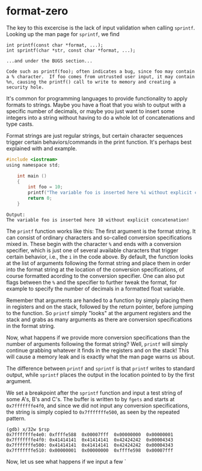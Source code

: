 # format-zero

The key to this excercise is the lack of input validation when calling `sprintf`. Looking up the man page for `sprintf`, we find

```
int printf(const char *format, ...);
int sprintf(char *str, const char *format, ...);

...and under the BUGS section...

Code such as printf(foo); often indicates a bug, since foo may contain a % character.  If foo comes from untrusted user input, it may contain  %n, causing the printf() call to write to memory and creating a security hole.
```

It's common for programming languages to provide functionality to apply formats to strings. Maybe you have a float that you wish to output with a specific number of decimals, or maybe you just want to insert some integers into a string without having to do a whole lot of concatenations and type casts.

Format strings are just regular strings, but certain character sequences trigger certain behaviors/commands in the print function. It's perhaps best explained with and example. 

```c
#include <iostream>
using namespace std;

    int main ()
    {
        int foo = 10;
        printf("The variable foo is inserted here %i without explicit concatenation!\n", foo);  
        return 0;
    }
```

```console
Output:
The variable foo is inserted here 10 without explicit concatenation!
```

The `printf` function works like this: The first argument is the format string. It can consist of ordinary characters and so-called conversion specifications mixed in. These begin with the character `%` and ends with a conversion specifier, which is just one of several available characters that trigger certain behavior, i.e., the `i` in the code above. By default, the function looks at the list of arguments following the format string and place them in order into the format string at the location of the conversion specifications, of course formatted acording to the conversion specifier. One can also put flags between the `%` and the specifier to further tweak the format, for example to specify the number of decimals in a formatted float variable.

Remember that arguments are handed to a function by simply placing them in registers and on the stack, followed by the return pointer, before jumping to the function. So `printf` simply "looks" at the argument registers and the stack and grabs as many arguments as there are conversion specifications in the format string. 

Now, what happens if we provide more conversion specifications than the number of arguments following the format string? Well, `printf` will simply continue grabbing whatever it finds in the registers and on the stack! This will cause a memory leak and is exactly what the man page warns us about.

The difference between `printf` and `sprintf` is that `printf` writes to standard output, while `sprintf` places the output in the location pointed to by the first argument.

We set a breakpoint after the `sprintf` function and input a test string of some A's, B's and C's. The buffer is written to by `fgets` and starts at `0x7fffffffe4f0`, and since we did not input any conversion specifications, the string is simply copied to `0x7fffffffe500`, as seen by the repeated pattern.

```console
(gdb) x/32w $rsp
0x7fffffffe4e0:	0xffffe588	0x00007fff	0x00000000	0x00000001
0x7fffffffe4f0:	0x41414141	0x41414141	0x42424242	0x00004343
0x7fffffffe500:	0x41414141	0x41414141	0x42424242	0x00004343
0x7fffffffe510:	0x00000001	0x00000000	0xffffe598	0x00007fff
```

Now, let us see what happens if we input a few `